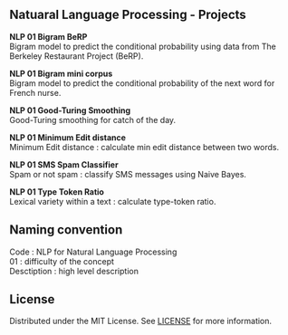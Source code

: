 ## Natuaral Language Processing - Projects

**NLP 01 Bigram BeRP**<br>
Bigram model to predict the conditional probability using data from The Berkeley Restaurant Project (BeRP).

**NLP 01 Bigram mini corpus**<br>
Bigram model to predict the conditional probability of the next word for French nurse.

**NLP 01 Good-Turing Smoothing**<br>
Good-Turing smoothing for catch of the day.

**NLP 01 Minimum Edit distance**<br>
Minimum Edit distance : calculate min edit distance between two words.

**NLP 01 SMS Spam Classifier**<br>
Spam or not spam : classify SMS messages using Naive Bayes.

**NLP 01 Type Token Ratio**<br>
Lexical variety within a text : calculate type-token ratio.

## Naming convention
Code : NLP for Natural Language Processing<br>
01 : difficulty of the concept<br>
Desctiption : high level description<br>

## License
Distributed under the MIT License. See [LICENSE](https://github.com/irini-git/projects/blob/main/LICENSE) for more information.
